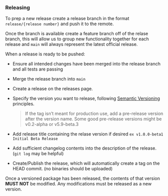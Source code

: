 ### Releasing

To prep a new release create a release branch in the format `release/{release number}` and push it to the remote. 

Once the branch is available create a feature branch off of the relase branch, this will allow us to group new functionality together for each release and `main` will always represent the latest official release.

When a release is ready to be pushed:
- Ensure all intended changes have been merged into the release branch and all tests are passing
- Merge the release branch into `main`
- Create a release on the releases page.
- Specify the version you want to release, following [Semantic Versioning](https://semver.org/spec) principles.
  
  > If the tag isn’t meant for production use, add a pre-release version after the version name. Some good pre-release versions might be v0.2-alpha or v5.9-beta.3

- Add release title containing the relase version if desired `ex v1.0.0-beta1 Initial Beta Release`
- Add sufficient changelog contents into the description of the release. (`git log` may be helpful)
- Create/Publish the release, which will automatically create a tag on the HEAD commit. (no binaries should be uploaded)

Once a versioned package has been released, the contents of that version **MUST NOT** be modified. Any modifications must be released as a new version.
